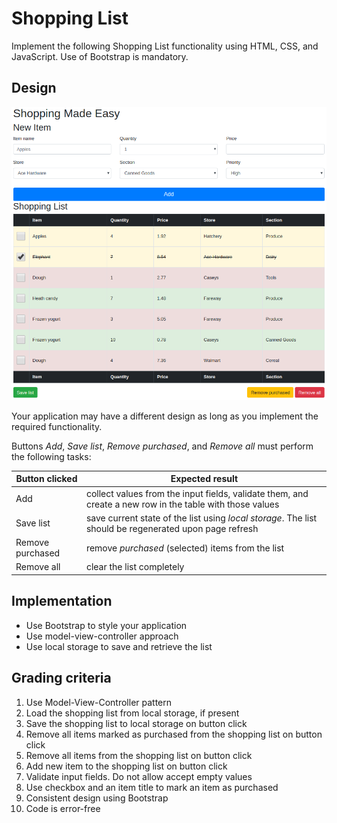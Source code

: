 # Shopping List

Implement the following Shopping List functionality using HTML, CSS, and JavaScript. Use of Bootstrap is mandatory.

## Design

![Shopping List Storage](shopping_list.png)

Your application may have a different design as long as you implement the required functionality.

Buttons *Add*, *Save list*, *Remove purchased*, and *Remove all* must perform the following tasks:

| Button clicked | Expected result |
|---|---|
| Add | collect values from the input fields, validate them, and create a new row in the table with those values |
| Save list | save current state of the list using *local storage*. The list should be regenerated upon page refresh |
| Remove purchased | remove *purchased* (selected) items from the list |
| Remove all | clear the list completely |

## Implementation

* Use Bootstrap to style your application
* Use model-view-controller approach
* Use local storage to save and retrieve the list

## Grading criteria

1. Use Model-View-Controller pattern
2. Load the shopping list from local storage, if present
3. Save the shopping list to local storage on button click
4. Remove all items marked as purchased from the shopping list on button click
5. Remove all items from the shopping list on button click
6. Add new item to the shopping list on button click
7. Validate input fields. Do not allow accept empty values
8. Use checkbox and an item title to mark an item as purchased
9. Consistent design using Bootstrap
10. Code is error-free
